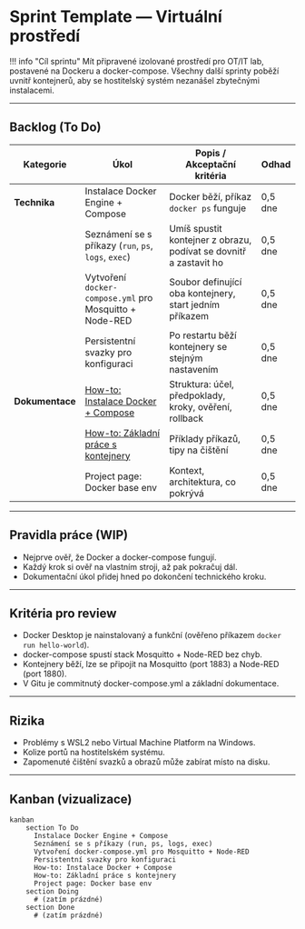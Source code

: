 # Sprint Template — Virtuální prostředí

!!! info "Cíl sprintu"
    Mít připravené izolované prostředí pro OT/IT lab, postavené na Dockeru a docker-compose. Všechny další sprinty poběží uvnitř kontejnerů, aby se hostitelský systém nezanášel zbytečnými instalacemi.

---

## Backlog (To Do)

| Kategorie      | Úkol | Popis / Akceptační kritéria | Odhad |
|----------------|------|-----------------------------|-------|
| **Technika**   | Instalace Docker Engine + Compose | Docker běží, příkaz `docker ps` funguje | 0,5 dne |
|                | Seznámení se s příkazy (`run`, `ps`, `logs`, `exec`) | Umíš spustit kontejner z obrazu, podívat se dovnitř a zastavit ho | 0,5 dne |
|                | Vytvoření `docker-compose.yml` pro Mosquitto + Node-RED | Soubor definující oba kontejnery, start jedním příkazem | 0,5 dne |
|                | Persistentní svazky pro konfiguraci | Po restartu běží kontejnery se stejným nastavením | 0,5 dne |
| **Dokumentace**| [How-to: Instalace Docker + Compose](../../how-to/instalace-docker-compose.md) | Struktura: účel, předpoklady, kroky, ověření, rollback | 0,5 dne |
|                | [How-to: Základní práce s kontejnery](../../how-to/zakladni-prace-s-kontejnery.md) | Příklady příkazů, tipy na čištění | 0,5 dne |
|                | Project page: Docker base env | Kontext, architektura, co pokrývá | 0,5 dne |

---

## Pravidla práce (WIP)

- Nejprve ověř, že Docker a docker-compose fungují.
- Každý krok si ověř na vlastním stroji, až pak pokračuj dál.
- Dokumentační úkol přidej hned po dokončení technického kroku.

---

## Kritéria pro review

- Docker Desktop je nainstalovaný a funkční (ověřeno příkazem `docker run hello-world`).
- docker-compose spustí stack Mosquitto + Node-RED bez chyb.
- Kontejnery běží, lze se připojit na Mosquitto (port 1883) a Node-RED (port 1880).
- V Gitu je commitnutý docker-compose.yml a základní dokumentace.

---

## Rizika

- Problémy s WSL2 nebo Virtual Machine Platform na Windows.
- Kolize portů na hostitelském systému.
- Zapomenuté čištění svazků a obrazů může zabírat místo na disku.

---

## Kanban (vizualizace)

```mermaid
kanban
    section To Do
      Instalace Docker Engine + Compose
      Seznámení se s příkazy (run, ps, logs, exec)
      Vytvoření docker-compose.yml pro Mosquitto + Node-RED
      Persistentní svazky pro konfiguraci
      How-to: Instalace Docker + Compose
      How-to: Základní práce s kontejnery
      Project page: Docker base env
    section Doing
      # (zatím prázdné)
    section Done
      # (zatím prázdné)
```
